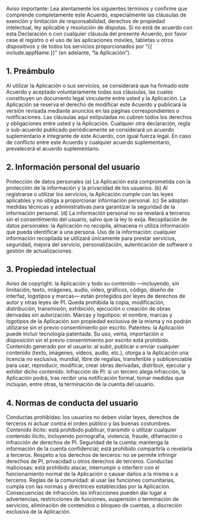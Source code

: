 Aviso importante: Lea atentamente los siguientes términos y confirme que comprende completamente este Acuerdo, especialmente las cláusulas de exención y limitación de responsabilidad, derechos de propiedad intelectual, ley aplicable y resolución de disputas.
Si no está de acuerdo con esta Declaración o con cualquier cláusula del presente Acuerdo, por favor cese el registro o el uso de las aplicaciones móviles, tabletas u otros dispositivos y de todos los servicios proporcionados por “{{ include.appName }}” (en adelante, “la Aplicación”).

## 1. Preámbulo

Al utilizar la Aplicación o sus servicios, se considerará que ha firmado este Acuerdo y aceptado voluntariamente todas sus cláusulas, las cuales constituyen un documento legal vinculante entre usted y la Aplicación.
La Aplicación se reserva el derecho de modificar este Acuerdo y publicará la versión revisada mediante anuncios en las páginas correspondientes o notificaciones.
Las cláusulas aquí estipuladas no cubren todos los derechos y obligaciones entre usted y la Aplicación. Cualquier otra declaración, regla o sub-acuerdo publicado periódicamente se considerará un acuerdo suplementario e integrante de este Acuerdo, con igual fuerza legal.
En caso de conflicto entre este Acuerdo y cualquier acuerdo suplementario, prevalecerá el acuerdo suplementario.

## 2. Información personal del usuario

Protección de datos personales
(a) La Aplicación está comprometida con la protección de la información y la privacidad de los usuarios.
(b) Al registrarse o utilizar los servicios, la Aplicación cumple con las leyes aplicables y no obliga a proporcionar información personal.
(c) Se adoptan medidas técnicas y administrativas para garantizar la seguridad de la información personal.
(d) La información personal no se revelará a terceros sin el consentimiento del usuario, salvo que la ley lo exija.
Recopilación de datos personales: la Aplicación no recopila, almacena ni utiliza información que pueda identificar a una persona.
Uso de la información: cualquier información recopilada se utilizará únicamente para prestar servicios, seguridad, mejora del servicio, personalización, autenticación de software o gestión de actualizaciones.

## 3. Propiedad intelectual

Aviso de copyright: la Aplicación y todo su contenido —incluyendo, sin limitación, texto, imágenes, audio, video, gráficos, código, diseño de interfaz, logotipos y marcas— están protegidos por leyes de derechos de autor y otras leyes de PI. Queda prohibida la copia, modificación, distribución, transmisión, exhibición, ejecución o creación de obras derivadas sin autorización.
Marcas y logotipos: el nombre, marcas y logotipos de la Aplicación son propiedad exclusiva de la misma y no podrán utilizarse sin el previo consentimiento por escrito.
Patentes: la Aplicación puede incluir tecnología patentada. Su uso, venta, importación o disposición sin el previo consentimiento por escrito está prohibido.
Contenido generado por el usuario: al subir, publicar o enviar cualquier contenido (texto, imágenes, videos, audio, etc.), otorga a la Aplicación una licencia no exclusiva, mundial, libre de regalías, transferible y sublicenciable para usar, reproducir, modificar, crear obras derivadas, distribuir, ejecutar y exhibir dicho contenido.
Infracción de PI: si un tercero alega infracción, la Aplicación podrá, tras recibir una notificación formal, tomar medidas que incluyan, entre otras, la terminación de la cuenta del usuario.

## 4. Normas de conducta del usuario

Conductas prohibidas: los usuarios no deben violar leyes, derechos de terceros ni actuar contra el orden público y las buenas costumbres.
Contenido ilícito: está prohibido publicar, transmitir o utilizar cualquier contenido ilícito, incluyendo pornografía, violencia, fraude, difamación o infracción de derechos de PI.
Seguridad de la cuenta: mantenga la información de la cuenta confidencial; está prohibido compartirla o revelarla a terceros.
Respeto a los derechos de terceros: no se permite infringir derechos de PI, privacidad u otros derechos de terceros.
Conductas maliciosas: está prohibido atacar, interrumpir o interferir con el funcionamiento normal de la Aplicación o causar daños a la misma o a terceros.
Reglas de la comunidad: al usar las funciones comunitarias, cumpla con las normas y directrices establecidas por la Aplicación.
Consecuencias de infracción: las infracciones pueden dar lugar a advertencias, restricciones de funciones, suspensión o terminación de servicios, eliminación de contenidos o bloqueo de cuentas, a discreción exclusiva de la Aplicación.